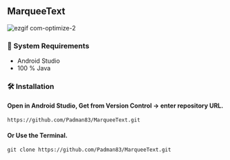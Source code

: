 ## MarqueeText

![ezgif com-optimize-2](https://user-images.githubusercontent.com/45048950/94335839-dea89900-0010-11eb-934e-cb43778a81c6.gif)

### 🧰 System Requirements

* Android Studio
* 100 % Java

### 🛠️ Installation 

#### Open in Android Studio, Get from Version Control -> enter repository URL.

```
https://github.com/Padman83/MarqueeText.git
```

#### Or Use the Terminal.

```
git clone https://github.com/Padman83/MarqueeText.git
